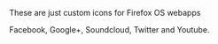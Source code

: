 These are just custom icons for Firefox OS webapps

Facebook, Google+, Soundcloud, Twitter and Youtube.